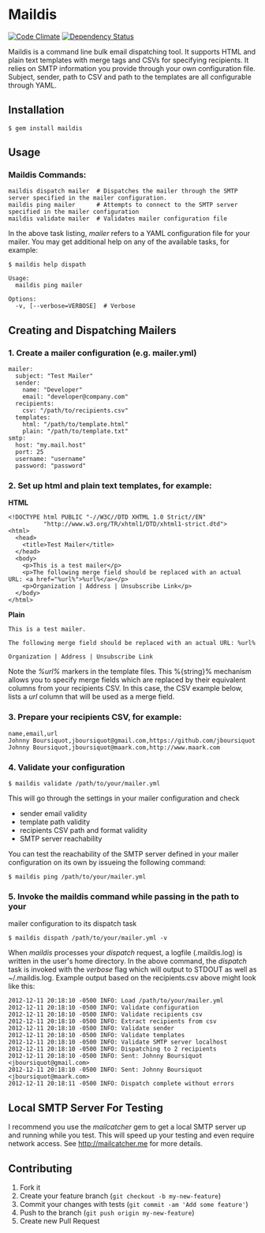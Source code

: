# Maildis 

[![Code
Climate](https://codeclimate.com/badge.png)](https://codeclimate.com/github/jboursiquot/maildis) [![Dependency
Status](https://gemnasium.com/jboursiquot/maildis.png)](https://gemnasium.com/jboursiquot/maildis) 

Maildis is a command line bulk email dispatching tool. It supports HTML and plain text templates with merge tags and CSVs for specifying recipients. It relies on SMTP information you provide through your own configuration file. Subject, sender, path to CSV and path to the templates are all configurable through YAML.

## Installation

    $ gem install maildis

## Usage

### Maildis Commands:

    maildis dispatch mailer  # Dispatches the mailer through the SMTP server specified in the mailer configuration.
    maildis ping mailer      # Attempts to connect to the SMTP server specified in the mailer configuration
    maildis validate mailer  # Validates mailer configuration file

In the above task listing, _mailer_ refers to a YAML configuration file
for your mailer. You may get additional help on any of the available tasks, for example:

    $ maildis help dispath

    Usage:
      maildis ping mailer

    Options:
      -v, [--verbose=VERBOSE]  # Verbose

## Creating and Dispatching Mailers

### 1. Create a mailer configuration (e.g. mailer.yml)

    mailer:
      subject: "Test Mailer"
      sender:
        name: "Developer"
        email: "developer@company.com"
      recipients:
        csv: "/path/to/recipients.csv"
      templates:
        html: "/path/to/template.html"
        plain: "/path/to/template.txt"
    smtp:
      host: "my.mail.host"
      port: 25
      username: "username"
      password: "password"

### 2. Set up html and plain text templates, for example:

**HTML**

    <!DOCTYPE html PUBLIC "-//W3C//DTD XHTML 1.0 Strict//EN"
              "http://www.w3.org/TR/xhtml1/DTD/xhtml1-strict.dtd">
    <html>
      <head>
        <title>Test Mailer</title>
      </head>
      <body>
        <p>This is a test mailer</p>
        <p>The following merge field should be replaced with an actual URL: <a href="%url%">%url%</a></p>
        <p>Organization | Address | Unsubscribe Link</p>
      </body>
    </html>

**Plain**

    This is a test mailer.

    The following merge field should be replaced with an actual URL: %url%

    Organization | Address | Unsubscribe Link

Note the _%url%_ markers in the template files. This %{string}%
mechanism allows you to specify merge fields which are replaced by their
equivalent columns from your recipients CSV. In this case, the CSV example below,
lists a _url_ column that will be used as a merge field.

### 3. Prepare your recipients CSV, for example:

    name,email,url
    Johnny Boursiquot,jboursiquot@gmail.com,https://github.com/jboursiquot
    Johnny Boursiquot,jboursiquot@maark.com,http://www.maark.com

### 4. Validate your configuration

    $ maildis validate /path/to/your/mailer.yml

This will go through the settings in your mailer configuration and check

- sender email validity
- template path validity
- recipients CSV path and format validity
- SMTP server reachability

You can test the reachability of the SMTP server defined in your mailer configuration on its own by issueing the following command:

    $ maildis ping /path/to/your/mailer.yml

### 5. Invoke the maildis command while passing in the path to your
mailer configuration to its dispatch task

    $ maildis dispath /path/to/your/mailer.yml -v

When _maildis_ processes your _dispatch_ request, a logfile (.maildis.log) is written in the user's home directory. In the above command, the _dispatch_ task is invoked with the _verbose_ flag which will output to STDOUT as well as ~/.maildis.log. Example output based on the recipients.csv above might look like this:

    2012-12-11 20:18:10 -0500 INFO: Load /path/to/your/mailer.yml
    2012-12-11 20:18:10 -0500 INFO: Validate configuration
    2012-12-11 20:18:10 -0500 INFO: Validate recipients csv
    2012-12-11 20:18:10 -0500 INFO: Extract recipients from csv
    2012-12-11 20:18:10 -0500 INFO: Validate sender
    2012-12-11 20:18:10 -0500 INFO: Validate templates
    2012-12-11 20:18:10 -0500 INFO: Validate SMTP server localhost
    2012-12-11 20:18:10 -0500 INFO: Dispatching to 2 recipients
    2012-12-11 20:18:10 -0500 INFO: Sent: Johnny Boursiquot <jboursiquot@gmail.com>
    2012-12-11 20:18:10 -0500 INFO: Sent: Johnny Boursiquot <jboursiquot@maark.com>
    2012-12-11 20:18:11 -0500 INFO: Dispatch complete without errors

## Local SMTP Server For Testing

I recommend you use the _mailcatcher_ gem to get a local SMTP server up
and running while you test. This will speed up your testing and even
require network access. See http://mailcatcher.me for more details.

## Contributing

1. Fork it
2. Create your feature branch (`git checkout -b my-new-feature`)
3. Commit your changes with tests (`git commit -am 'Add some feature'`)
4. Push to the branch (`git push origin my-new-feature`)
5. Create new Pull Request
